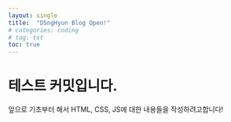 ```yaml
---
layout: single
title:  "D5ngHyun Blog Open!"
# categories: coding
# tag: txt
toc: true
---
```



# 테스트 커밋입니다.

앞으로 기초부터 해서 HTML, CSS, JS에 대한 내용들을 작성하려고합니다!